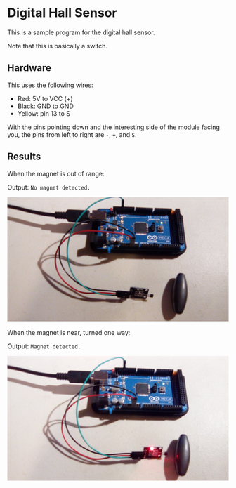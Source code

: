 # Digital Hall Sensor

This is a sample program for the digital hall sensor.

Note that this is basically a switch.




## Hardware
This uses the following wires:
- Red: 5V to VCC (+)
- Black: GND to GND
- Yellow: pin 13 to S

With the pins pointing down and the interesting side of the module facing you, the pins from left to right are `-`, `+`, and `S`.

## Results

When the magnet is out of range:

Output: `No magnet detected.`

![far](far.jpg)

When the magnet is near, turned one way:

Output: `Magnet detected.`

![near](near.jpg)
